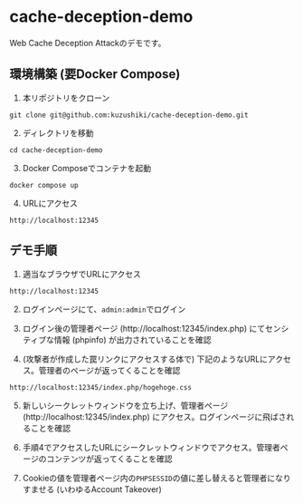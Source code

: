 # cache-deception-demo

Web Cache Deception Attackのデモです。

## 環境構築 (要Docker Compose)

1. 本リポジトリをクローン
```
git clone git@github.com:kuzushiki/cache-deception-demo.git
```

2. ディレクトリを移動
```
cd cache-deception-demo
```

3. Docker Composeでコンテナを起動
```
docker compose up
```

4. URLにアクセス
```
http://localhost:12345
```

## デモ手順

1. 適当なブラウザでURLにアクセス
```
http://localhost:12345
```

2. ログインページにて、`admin:admin`でログイン

3. ログイン後の管理者ページ (http://localhost:12345/index.php) にてセンシティブな情報 (phpinfo) が出力されていることを確認

4. (攻撃者が作成した罠リンクにアクセスする体で) 下記のようなURLにアクセス。管理者のページが返ってくることを確認
```
http://localhost:12345/index.php/hogehoge.css
```

5. 新しいシークレットウィンドウを立ち上げ、管理者ページ (http://localhost:12345/index.php) にアクセス。ログインページに飛ばされることを確認

6. 手順4でアクセスしたURLにシークレットウィンドウでアクセス。管理者ページのコンテンツが返ってくることを確認

7. Cookieの値を管理者ページ内の`PHPSESSID`の値に差し替えると管理者になりすませる (いわゆるAccount Takeover)
